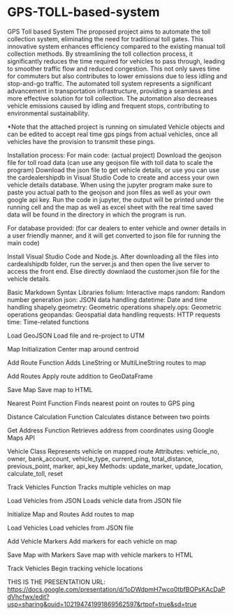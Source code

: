 # GPS-TOLL-based-system
GPS Toll based System
The proposed project aims to automate the toll collection system, eliminating the need for traditional toll gates. This innovative system enhances efficiency compared to the existing manual toll collection methods. By streamlining the toll collection process, it significantly reduces the time required for vehicles to pass through, leading to smoother traffic flow and reduced congestion. This not only saves time for commuters but also contributes to lower emissions due to less idling and stop-and-go traffic. The automated toll system represents a significant advancement in transportation infrastructure, providing a seamless and more effective solution for toll collection.
The automation also decreases vehicle emissions caused by idling and frequent stops, contributing to environmental sustainability.

*Note that the attached project is running on simulated Vehicle objects and can be edited to accept real time gps pings from actual vehicles, once all vehicles have the provision to transmit these pings.

Installation process:
For main code: (actual project)
Download the geojson file for toll road data (can use any geojson file with toll data to scale the program)
Download the json file to get vehicle details, or use you can use the cardealershipdb in Visual Studio Code to create and access your own vehicle details database.
When using the jupyter program make sure to paste you actual path to the geojson and json files as well as your own google api key.
Run the code in jupyter, the output will be printed under the running cell and the map as well as excel sheet with the real time saved data will be found in the directory in which the program is run.


For database provided: (for car dealers to enter vehicle and owner details in a user friendly manner, and it will get converted to json file for running the main code)

Install Visual Studio Code and Node.js. After downloading all the files into cardealshipdb folder, run the server.js and then open the live server to access the front end. 
Else directly downlaod the customer.json file for the vehicle details.


Basic Markdown Syntax
Libraries
folium: Interactive maps
random: Random number generation
json: JSON data handling
datetime: Date and time handling
shapely.geometry: Geometric operations
shapely.ops: Geometric operations
geopandas: Geospatial data handling
requests: HTTP requests
time: Time-related functions

 Load GeoJSON
 Load file and re-project to UTM

 Map Initialization
 Center map around centroid

 Add Route Function
 Adds LineString or MultiLineString routes to map

 Add Routes
 Apply route addition to GeoDataFrame

 Save Map
 Save map to HTML

 Nearest Point Function
 Finds nearest point on routes to GPS ping

 Distance Calculation Function
 Calculates distance between two points

 Get Address Function
 Retrieves address from coordinates using Google Maps API


 Vehicle Class
 Represents vehicle on mapped route
 Attributes: vehicle_no, owner, bank_account, vehicle_type, current_ping, total_distance, previous_point, marker, api_key
 Methods: update_marker, update_location, calculate_toll, reset

 Track Vehicles Function
 Tracks multiple vehicles on map

 Load Vehicles from JSON
 Loads vehicle data from JSON file


 Initialize Map and Routes
 Add routes to map

 Load Vehicles
 Load vehicles from JSON file

 Add Vehicle Markers
 Add markers for each vehicle on map


 Save Map with Markers
 Save map with vehicle markers to HTML


 Track Vehicles
 Begin tracking vehicle locations

 THIS IS THE PRESENTATION URL:
 https://docs.google.com/presentation/d/1oDWdpmH7wco0tbfBOPsKAcDaPdVhcfwx/edit?usp=sharing&ouid=102194741991869562597&rtpof=true&sd=true
